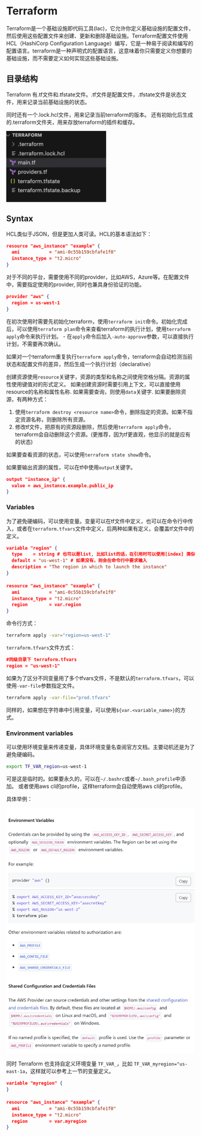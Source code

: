 # Terraform

Terraform是一个基础设施即代码工具(Iac)，它允许你定义基础设施的配置文件，然后使用这些配置文件来创建、更新和删除基础设施。Terraform配置文件使用HCL（HashiCorp Configuration Language）编写，它是一种易于阅读和编写的配置语言。terraform是一种声明式的配置语言，这意味着你只需要定义你想要的基础设施，而不需要定义如何实现这些基础设施。

## 目录结构

Terraform 有.tf文件和.tfstate文件。.tf文件是配置文件，.tfstate文件是状态文件，用来记录当前基础设施的状态。

同时还有一个.lock.hcl文件，用来记录当前terraform的版本。
还有初始化后生成的.terraform文件夹，用来存放terraform的插件和缓存。

![alt text](tf-structure.png)

## Syntax

HCL类似于JSON，但是更加人类可读。HCL的基本语法如下：

```json
resource "aws_instance" "example" {
  ami           = "ami-0c55b159cbfafe1f0"
  instance_type = "t2.micro"
}
```

对于不同的平台，需要使用不同的provider，比如AWS，Azure等。在配置文件中，需要指定使用的provider, 同时也兼具身份验证的功能。

```json
provider "aws" {
  region = us-west-1
}
```

在初次使用时需要先初始化terraform，使用`terraform init`命令。初始化完成后，可以使用`terraform plan`命令来查看terraform的执行计划，使用`terraform apply`命令来执行计划。
    - 在`apply`命令后加入`-auto-approve`参数，可以直接执行计划，不需要再次确认。

如果对一个terraform重复执行`terraform apply`命令，terraform会自动检测当前状态和配置文件的差异，然后生成一个执行计划（declarative）

创建资源使用`resource`关键字，资源的类型和名称之间使用空格分隔。资源的属性使用键值对的形式定义。
如果创建资源时需要引用上下文，可以直接使用resource的名称和属性名称.
如果需要查询，则使用`data`关键字.
如果要删除资源，有两种方式：

1. 使用`terraform destroy <resource name>`命令，删除指定的资源。如果不指定资源名称，则删除所有资源。
2. 修改tf文件，把原有的资源段删除，然后使用`terraform apply`命令，terraform会自动删除这个资源。(更推荐，因为tf更直观，他显示的就是应有的状态)

如果要查看资源的状态，可以使用`terraform state show`命令。

如果要输出资源的属性，可以在tf中使用`output`关键字。

```json
output "instance_ip" {
  value = aws_instance.example.public_ip
}
```

### Variables

为了避免硬编码，可以使用变量。变量可以在tf文件中定义，也可以在命令行中传入，或者在`terraform.tfvars`文件中定义，后两种如果有定义，会覆盖tf文件中的定义。

```json
variable "region" {
  type    = string # 也可以是list, 比如list的话，在引用时可以使用[index] 类似python
  default = "us-west-1" # 如果没有，则会在命令行中要求输入
  description = "The region in which to launch the instance"
}

resource "aws_instance" "example" {
  ami           = "ami-0c55b159cbfafe1f0"
  instance_type = "t2.micro"
  region        = var.region
}
```

命令行方式：

```bash
terraform apply -var="region=us-west-1"
```

`terraform.tfvars`文件方式：

```json
#同级目录下 terraform.tfvars
region = "us-west-1"
```

如果为了区分不同变量用了多个tfvars文件，不是默认的`terraform.tfvars`，可以使用`-var-file`参数指定文件。

```bash
terraform apply -var-file="prod.tfvars"
```

同样的，如果想在字符串中引用变量，可以使用`${var.<variable_name>}`的方式。


### Environment variables

可以使用环境变量来传递变量，具体环境变量名查阅官方文档。主要动机还是为了避免硬编码。

```bash
export TF_VAR_region=us-west-1
```
可是这是临时的。如果要永久的，可以在`~/.bashrc`或者`~/.bash_profile`中添加。
或者使用aws cli的profile，这样terraform会自动使用aws cli的profile。

具体举例：

![alt text](tf-env-vars.png)

同时 Terraform 也支持自定义环境变量 `TF_VAR_`，比如 `TF_VAR_myregion="us-east-1a`，这样就可以参考上一节的变量定义。

```json
variable "myregion" {
}

resource "aws_instance" "example" {
  ami           = "ami-0c55b159cbfafe1f0"
  instance_type = "t2.micro"
  region        = var.myregion
}
```

